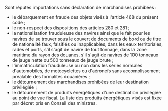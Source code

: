 Sont réputés importations sans déclaration de
marchandises prohibées :
- le débarquement en fraude des objets visés à l'article 468 du présent
code ;
- le non-respect des dispositions des articles 280 et 281 ;
- la nationalisation frauduleuse des navires ainsi que le fait pour les
navires de se trouver sous le couvert de documents de bord ou de titre
de nationalité faux, falsifiés ou inapplicables, dans les eaux
territoriales, rades et ports, s'il s'agit de navire de tout tonnage,
dans la zone maritime du rayon des douanes, s'il s'agit de navires de
100 tonneaux de jauge nette ou 500 tonneaux de jauge brute ;
- l'immatriculation frauduleuse ou non dans les séries normales
d'automobiles, de motocyclettes ou d'aéronefs sans accomplissement
préalable des formalités douanières ;
- le détournement des marchandises prohibées de leur destination
privilégiée ;
- le détournement de produits énergétiques d'une destination privilégiée
au point de vue fiscal.
La liste des produits énergétiques visés est fixée par décret pris en
Conseil des ministres.